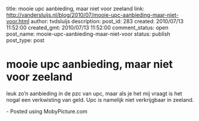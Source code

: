 title: mooie upc aanbieding, maar niet voor zeeland
link: http://vandersluijs.nl/blog/2010/07/mooie-upc-aanbieding-maar-niet-voor.html
author: tvdsluijs
description: 
post_id: 283
created: 2010/07/13 11:52:00
created_gmt: 2010/07/13 11:52:00
comment_status: open
post_name: mooie-upc-aanbieding-maar-niet-voor
status: publish
post_type: post

# mooie upc aanbieding, maar niet voor zeeland

leuk zo’n aanbieding in de pzc van upc, maar als je het mij vraagt is het nogal een verkwisting van geld. Upc is namelijk niet verkrijgbaar in zeeland.  
  
\- Posted using MobyPicture.com